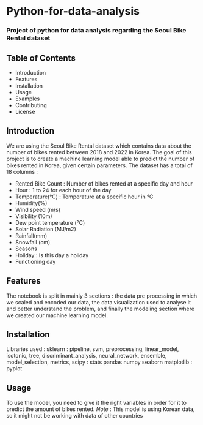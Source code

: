 # Python-for-data-analysis
### Project of python for data analysis regarding the Seoul Bike Rental dataset

## Table of Contents
- Introduction
- Features
- Installation
- Usage
- Examples
- Contributing
- License
  
## Introduction
We are using the Seoul Bike Rental dataset which contains data about the number of bikes rented between 2018 and 2022 in Korea.
The goal of this project is to create a machine learning model able to predict the number of bikes rented in Korea, given certain parameters.
The dataset has a total of 18 columns :
- Rented Bike Count : Number of bikes rented at a specific day and hour
- Hour : 1 to 24 for each hour of the day
- Temperature(°C) : Temperature at a specific hour in °C
- Humidity(%)
- Wind speed (m/s)
- Visibility (10m)
- Dew point temperature (°C)
- Solar Radiation (MJ/m2)
- Rainfall(mm)
- Snowfall (cm)
- Seasons
- Holiday : Is this day a holiday
- Functioning day

## Features
The notebook is split in mainly 3 sections : the data pre processing in which we scaled and encoded our data, the data visualization used to analyse it and better understand the problem, and finally the modeling section where we created our machine learning model.

## Installation
Libraries used :
sklearn : pipeline, svm, preprocessing, linear_model, isotonic, tree, discriminant_analysis, neural_network, ensemble, model_selection, metrics,
scipy : stats
pandas
numpy
seaborn
matplotlib : pyplot

## Usage
To use the model, you need to give it the right variables in order for it to predict the amount of bikes rented.
_Note_ : This model is using Korean data, so it might not be working with data of other countries 
